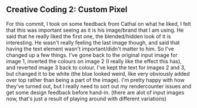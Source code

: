 ## Creative Coding 2: Custom Pixel

For this commit, I took on some feedback from Cathal on what he liked, I felt that this was important seeing as it is his image/brand that I am using. He said that he really liked the first one, the blended/hidden look of it is interesting. He wasn't really feeling the last image though, and said that having the text element wasn't important/didn't matter to him. So I've changed up a few things. I've gone back to the original input image for image 1, inverted the colours on image 2 (I really like the effect this has), and reverted image 3 back to colour. I've kept the text for images 2 and 3, but changed it to be white (the blue looked weird, like very obviously added over top rather than being a part of the image). I'm pretty happy with how they've turned out, but I really need to sort out my rendercounter issues and get some design feedback before hand-in.
(there are alot of input images now, that's just a result of playing around with different variations)
